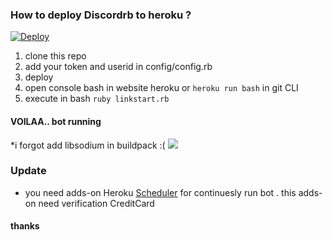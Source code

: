 
### How to deploy Discordrb to heroku ?

[![Deploy](https://www.herokucdn.com/deploy/button.png)](https://heroku.com/deploy)  

1. clone this repo
2. add your token and userid in config/config.rb
3. deploy
4. open console bash in website heroku or ```heroku run bash``` in git CLI
5. execute in bash ```ruby linkstart.rb```
#### VOILAA.. bot running
*i forgot add libsodium in buildpack :(
![](https://i.imgur.com/B9eIT74.jpg)

### Update
- you need adds-on Heroku [Scheduler](https://elements.heroku.com/addons/scheduler) for continuesly run bot . this adds-on need verification CreditCard 

#### thanks

